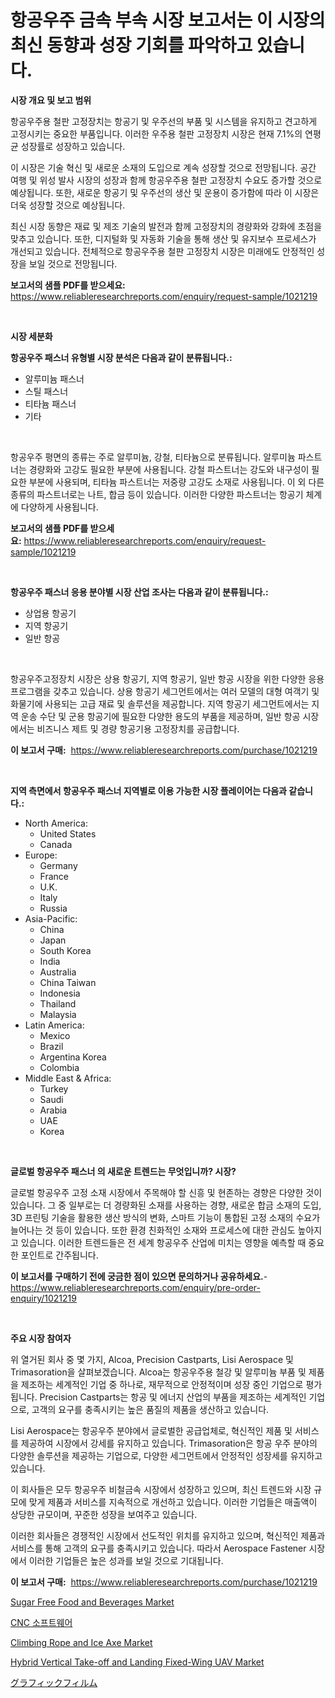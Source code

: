 <p><h1>항공우주 금속 부속 시장 보고서는 이 시장의 최신 동향과 성장 기회를 파악하고 있습니다.</h1></p><p><strong>시장 개요 및 보고 범위</strong></p>
<p><p>항공우주용 철판 고정장치는 항공기 및 우주선의 부품 및 시스템을 유지하고 견고하게 고정시키는 중요한 부품입니다. 이러한 우주용 철판 고정장치 시장은 현재 7.1%의 연평균 성장률로 성장하고 있습니다. </p><p>이 시장은 기술 혁신 및 새로운 소재의 도입으로 계속 성장할 것으로 전망됩니다. 공간 여행 및 위성 발사 시장의 성장과 함께 항공우주용 철판 고정장치 수요도 증가할 것으로 예상됩니다. 또한, 새로운 항공기 및 우주선의 생산 및 운용이 증가함에 따라 이 시장은 더욱 성장할 것으로 예상됩니다.</p><p>최신 시장 동향은 재료 및 제조 기술의 발전과 함께 고정장치의 경량화와 강화에 초점을 맞추고 있습니다. 또한, 디지털화 및 자동화 기술을 통해 생산 및 유지보수 프로세스가 개선되고 있습니다. 전체적으로 항공우주용 철판 고정장치 시장은 미래에도 안정적인 성장을 보일 것으로 전망됩니다.</p></p>
<p><strong>보고서의 샘플 PDF를 받으세요:</strong> <a href="https://www.reliableresearchreports.com/enquiry/request-sample/1021219">https://www.reliableresearchreports.com/enquiry/request-sample/1021219</a></p>
<p>&nbsp;</p>
<p><strong>시장 세분화</strong></p>
<p><strong>항공우주 패스너 유형별 시장 분석은 다음과 같이 분류됩니다.:</strong></p>
<p><ul><li>알루미늄 패스너</li><li>스틸 패스너</li><li>티타늄 패스너</li><li>기타</li></ul></p>
<p>&nbsp;</p>
<p><p>항공우주 평면의 종류는 주로 알루미늄, 강철, 티타늄으로 분류됩니다. 알루미늄 파스트너는 경량화와 고강도 필요한 부분에 사용됩니다. 강철 파스트너는 강도와 내구성이 필요한 부분에 사용되며, 티타늄 파스트너는 저중량 고강도 소재로 사용됩니다. 이 외 다른 종류의 파스트너로는 나트, 합금 등이 있습니다. 이러한 다양한 파스트너는 항공기 체계에 다양하게 사용됩니다.</p></p>
<p><strong>보고서의 샘플 PDF를 받으세요:</strong>&nbsp;<a href="https://www.reliableresearchreports.com/enquiry/request-sample/1021219">https://www.reliableresearchreports.com/enquiry/request-sample/1021219</a></p>
<p>&nbsp;</p>
<p><strong> 항공우주 패스너 응용 분야별 시장 산업 조사는 다음과 같이 분류됩니다.:</strong></p>
<p><ul><li>상업용 항공기</li><li>지역 항공기</li><li>일반 항공</li></ul></p>
<p>&nbsp;</p>
<p><p>항공우주고정장치 시장은 상용 항공기, 지역 항공기, 일반 항공 시장을 위한 다양한 응용 프로그램을 갖추고 있습니다. 상용 항공기 세그먼트에서는 여러 모델의 대형 여객기 및 화물기에 사용되는 고급 재료 및 솔루션을 제공합니다. 지역 항공기 세그먼트에서는 지역 운송 수단 및 군용 항공기에 필요한 다양한 용도의 부품을 제공하며, 일반 항공 시장에서는 비즈니스 제트 및 경량 항공기용 고정장치를 공급합니다.</p></p>
<p><strong>이 보고서 구매:</strong>&nbsp; <a href="https://www.reliableresearchreports.com/purchase/1021219">https://www.reliableresearchreports.com/purchase/1021219</a></p>
<p>&nbsp;</p>
<p><strong>지역 측면에서 항공우주 패스너 지역별로 이용 가능한 시장 플레이어는 다음과 같습니다.:</strong></p>
<p><ul>
    <li>
        North America:
        <ul>
            <li>United States</li>
            <li>Canada</li>
        </ul>
    </li>
    <li>
        Europe:
        <ul>
            <li>Germany</li>
            <li>France</li>
            <li>U.K.</li>
            <li>Italy</li>
            <li>Russia</li>
        </ul>
    </li>
    <li>
        Asia-Pacific:
        <ul>
            <li>China</li>
            <li>Japan</li>
            <li>South Korea</li>
            <li>India</li>
            <li>Australia</li>
            <li>China Taiwan</li>
            <li>Indonesia</li>
            <li>Thailand</li>
            <li>Malaysia</li>
        </ul>
    </li>
    <li>
        Latin America:
        <ul>
            <li>Mexico</li>
            <li>Brazil</li>
            <li>Argentina Korea</li>
            <li>Colombia</li>
        </ul>
    </li>
    <li>
        Middle East & Africa:
        <ul>
            <li>Turkey</li>
            <li>Saudi</li>
            <li>Arabia</li>
            <li>UAE</li>
            <li>Korea</li>
        </ul>
    </li>
    </ul></p>
<p>&nbsp;</p>
<p><strong>글로벌 항공우주 패스너 의 새로운 트렌드는 무엇입니까? 시장?</strong></p>
<p><p>글로벌 항공우주 고정 소재 시장에서 주목해야 할 신흥 및 현존하는 경향은 다양한 것이 있습니다. 그 중 일부로는 더 경량화된 소재를 사용하는 경향, 새로운 합금 소재의 도입, 3D 프린팅 기술을 활용한 생산 방식의 변화, 스마트 기능이 통합된 고정 소재의 수요가 늘어나는 것 등이 있습니다. 또한 환경 친화적인 소재와 프로세스에 대한 관심도 높아지고 있습니다. 이러한 트렌드들은 전 세계 항공우주 산업에 미치는 영향을 예측할 때 중요한 포인트로 간주됩니다.</p></p>
<p><strong>이 보고서를 구매하기 전에 궁금한 점이 있으면 문의하거나 공유하세요.</strong>- <a href="https://www.reliableresearchreports.com/enquiry/pre-order-enquiry/1021219">https://www.reliableresearchreports.com/enquiry/pre-order-enquiry/1021219</a></p>
<p>&nbsp;</p>
<p><strong>주요 시장 참여자</strong></p>
<p><p>위 열거된 회사 중 몇 가지, Alcoa, Precision Castparts, Lisi Aerospace 및 Trimasoration을 살펴보겠습니다. Alcoa는 항공우주용 철강 및 알루미늄 부품 및 제품을 제조하는 세계적인 기업 중 하나로, 재무적으로 안정적이며 성장 중인 기업으로 평가됩니다. Precision Castparts는 항공 및 에너지 산업의 부품을 제조하는 세계적인 기업으로, 고객의 요구를 충족시키는 높은 품질의 제품을 생산하고 있습니다.</p><p>Lisi Aerospace는 항공우주 분야에서 글로벌한 공급업체로, 혁신적인 제품 및 서비스를 제공하여 시장에서 강세를 유지하고 있습니다. Trimasoration은 항공 우주 분야의 다양한 솔루션을 제공하는 기업으로, 다양한 세그먼트에서 안정적인 성장세를 유지하고 있습니다.</p><p>이 회사들은 모두 항공우주 비철금속 시장에서 성장하고 있으며, 최신 트렌드와 시장 규모에 맞게 제품과 서비스를 지속적으로 개선하고 있습니다. 이러한 기업들은 매출액이 상당한 규모이며, 꾸준한 성장을 보여주고 있습니다.</p><p>이러한 회사들은 경쟁적인 시장에서 선도적인 위치를 유지하고 있으며, 혁신적인 제품과 서비스를 통해 고객의 요구를 충족시키고 있습니다. 따라서 Aerospace Fastener 시장에서 이러한 기업들은 높은 성과를 보일 것으로 기대됩니다.</p></p>
<p><strong>이 보고서 구매:</strong>&nbsp;&nbsp;<a href="https://www.reliableresearchreports.com/purchase/1021219">https://www.reliableresearchreports.com/purchase/1021219</a></p>
<p><p><a href="https://github.com/lylyparadise/Market-Research-Report-List-2/blob/main/sugar-free-food-and-beverages-market.md">Sugar Free Food and Beverages Market</a></p><p><a href="https://medium.com/@wilburkihn5676/cnc-%EC%86%8C%ED%94%84%ED%8A%B8%EC%9B%A8%EC%96%B4-%EC%8B%9C%EC%9E%A5%EC%9D%80-%EC%8B%9C%EC%9E%A5-%EC%A0%90%EC%9C%A0%EC%9C%A8-%EA%B7%9C%EB%AA%A8-%EB%B0%8F-2031%EB%85%84%EA%B9%8C%EC%A7%80%EC%9D%98-%EC%98%88%EC%B8%A1%EC%9D%84-%EC%A4%91%EC%A0%90%EC%9C%BC%EB%A1%9C%ED%95%A9%EB%8B%88%EB%8B%A4-f22ba9ce8f64">CNC 소프트웨어</a></p><p><a href="https://view.publitas.com/reportprime-1/climbing-rope-and-ice-axe-market-research-report-forecasted-for-period-from-2024-2031-by-market-type-market-application-and-region/">Climbing Rope and Ice Axe Market</a></p><p><a href="https://view.publitas.com/reportprime-1/hybrid-vertical-take-off-and-landing-fixed-wing-uav-market-offers-provide-insightful-data-for-the-time-period-from-2024-to-2031-and-also-provide-analysis-based-on-application-type-and-region/">Hybrid Vertical Take-off and Landing Fixed-Wing UAV Market</a></p><p><a href="https://github.com/ppmazlotr77499/Market-Research-Report-List-1/blob/main/9511747186543.md">グラフィックフィルム</a></p></p>
